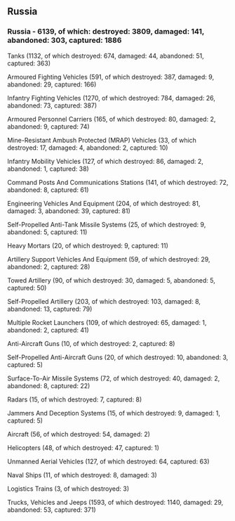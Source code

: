 
 
 ## Russia
 
 ### Russia - 6139, of which: destroyed: 3809, damaged: 141, abandoned: 303, captured: 1886

 

 

 Tanks (1132, of which destroyed: 674, damaged: 44, abandoned: 51, captured: 363)

 Armoured Fighting Vehicles (591, of which destroyed: 387, damaged: 9, abandoned: 29, captured: 166)

 Infantry Fighting Vehicles (1270, of which destroyed: 784, damaged: 26, abandoned: 73, captured: 387)

 Armoured Personnel Carriers (165, of which destroyed: 80, damaged: 2, abandoned: 9, captured: 74)

 Mine-Resistant Ambush Protected (MRAP) Vehicles (33, of which destroyed: 17, damaged: 4, abandoned: 2, captured: 10)

 Infantry Mobility Vehicles (127, of which destroyed: 86, damaged: 2, abandoned: 1, captured: 38)

 Command Posts And Communications Stations (141, of which destroyed: 72, abandoned: 8, captured: 61)

 Engineering Vehicles And Equipment (204, of which destroyed: 81, damaged: 3, abandoned: 39, captured: 81)

 Self-Propelled Anti-Tank Missile Systems (25, of which destroyed: 9, abandoned: 5, captured: 11)

 Heavy Mortars (20, of which destroyed: 9, captured: 11)

 Artillery Support Vehicles And Equipment (59, of which destroyed: 29, abandoned: 2, captured: 28)

 Towed Artillery (90, of which destroyed: 30, damaged: 5, abandoned: 5, captured: 50)

 Self-Propelled Artillery (203, of which destroyed: 103, damaged: 8, abandoned: 13, captured: 79)

 Multiple Rocket Launchers (109, of which destroyed: 65, damaged: 1, abandoned: 2, captured: 41)

 Anti-Aircraft Guns (10, of which destroyed: 2, captured: 8)

 Self-Propelled Anti-Aircraft Guns (20, of which destroyed: 10, abandoned: 3, captured: 5)

 Surface-To-Air Missile Systems (72, of which destroyed: 40, damaged: 2, abandoned: 8, captured: 22)

 Radars (15, of which destroyed: 7, captured: 8)

 Jammers And Deception Systems (15, of which destroyed: 9, damaged: 1, captured: 5)

 Aircraft (56, of which destroyed: 54, damaged: 2)

 Helicopters (48, of which destroyed: 47, captured: 1)

 Unmanned Aerial Vehicles (127, of which destroyed: 64, captured: 63)

 Naval Ships (11, of which destroyed: 8, damaged: 3)

 Logistics Trains (3, of which destroyed: 3)

 Trucks, Vehicles and Jeeps (1593, of which destroyed: 1140, damaged: 29, abandoned: 53, captured: 371)

